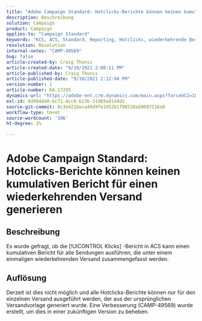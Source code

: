 ```yaml
---
title: "Adobe Campaign Standard: Hotclicks-Berichte können keinen kumulativen Bericht für einen wiederkehrenden Versand generieren."
description: Beschreibung
solution: Campaign
product: Campaign
applies-to: "Campaign Standard"
keywords: "KCS, ACS, Standard, Reporting, Hotclicks, wiederkehrende Bereitstellung"
resolution: Resolution
internal-notes: "CAMP-49569"
bug: false
article-created-by: Craig Thonis
article-created-date: "9/10/2021 2:08:11 PM"
article-published-by: Craig Thonis
article-published-date: "9/10/2021 2:12:04 PM"
version-number: 1
article-number: KA-17295
dynamics-url: "https://adobe-ent.crm.dynamics.com/main.aspx?forceUCI=1&pagetype=entityrecord&etn=knowledgearticle&id=14217383-4012-ec11-b6e6-000d3a597bfc"
exl-id: 6d984d40-bc71-4cc0-b13b-31965ed149d2
source-git-commit: 0c3e421beca46d9fe1952b1f98538a50697216a0
workflow-type: tm+mt
source-wordcount: '106'
ht-degree: 2%

---
```


# Adobe Campaign Standard: Hotclicks-Berichte können keinen kumulativen Bericht für einen wiederkehrenden Versand generieren

## Beschreibung


Es wurde gefragt, ob die [!UICONTROL Klicks] -Bericht in ACS kann einen kumulativen Bericht für alle Sendungen ausführen, die unter einem einmaligen wiederkehrenden Versand zusammengefasst werden.


## Auflösung


Derzeit ist dies nicht möglich und alle Hotclicks-Berichte können nur für den einzelnen Versand ausgeführt werden, der aus der ursprünglichen Versandvorlage generiert wurde. Eine Verbesserung (CAMP-49569) wurde erstellt, um dies in einer zukünftigen Version zu beheben.
